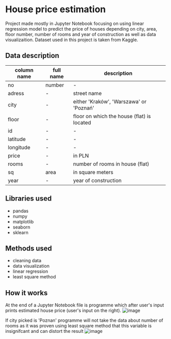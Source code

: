 # House price estimation
Project made mostly in Jupyter Notebook focusing on using linear regression model to predict the price of houses depending on city, area, floor number, number of rooms and year of construction as well as data visualizaition. Dataset used in this project is taken from Kaggle. 

## Data description
| column name | full name| description 
|-------------|----------|-----------------------
| no          | number   | - 
| adress      | -        | street name
| city        | -        | either 'Kraków', 'Warszawa' or 'Poznań'
| floor       | -        | floor on which the house (flat) is located
| id          | -        | -
| latitude    | -        | -
| longitude   | -        | -
| price       | -        | in PLN
| rooms       | -        | number of rooms in house (flat)
| sq          | area     | in square meters
| year        | -        | year of construction

## Libraries used
* pandas
* numpy
* matplotlib
* seaborn
* sklearn

## Methods used
* cleaning data
* data visualization
* linear regression
* least square method

## How it works
At the end of a Jupyter Notebook file is programme which after user's input prints estimated house price (user's input on the right).
![image](https://user-images.githubusercontent.com/101597257/165583144-0128cf1e-42e1-498a-baaf-69f4bf9ba703.png)

If city picked is 'Poznan' programme will not take the data about number of rooms as it was proven using least square method that this variable is insignifcant and can distort the result
![image](https://user-images.githubusercontent.com/101597257/165763938-2f6796d7-e99f-4029-9800-c4fe9819e312.png)


 
